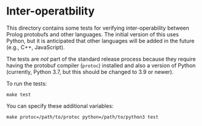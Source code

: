 # Inter-operatbility

This directory contains some tests for verifying inter-operability
between Prolog protobufs and other languages. The initial version of
this uses Python, but it is anticipated that other languages will be
added in the future (e.g., C++, JavaScript).

The tests are *not* part of the standard release process because they
require having the protobuf compiler (`protoc`) installed and also a
version of Python (currently, Python 3.7, but this should be changed
to 3.9 or newer).

To run the tests:
```
make test
```
You can specify these additional variables:
```
make protoc=/path/to/protoc python=/path/to/python3 test
```
